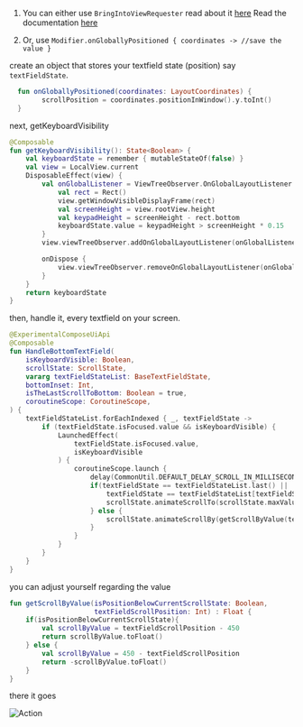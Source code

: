1. You can either use ``BringIntoViewRequester`` read about it [here](https://medium.com/tech-takeaways/automatic-scrolling-to-composable-on-focus-change-with-bringintoviewrequester-in-jetpack-compose-bdeb72242bac)
Read the documentation [here](https://developer.android.com/reference/kotlin/androidx/compose/foundation/relocation/BringIntoViewRequester)

2. Or, use ``Modifier.onGloballyPositioned { coordinates -> //save the value }``

create an object that stores your textfield state (position) say `textFieldState`.


```kotlin
  fun onGloballyPositioned(coordinates: LayoutCoordinates) {
        scrollPosition = coordinates.positionInWindow().y.toInt()   
  }
```

next, getKeyboardVisibility

```kotlin
@Composable
fun getKeyboardVisibility(): State<Boolean> {
    val keyboardState = remember { mutableStateOf(false) }
    val view = LocalView.current
    DisposableEffect(view) {
        val onGlobalListener = ViewTreeObserver.OnGlobalLayoutListener {
            val rect = Rect()
            view.getWindowVisibleDisplayFrame(rect)
            val screenHeight = view.rootView.height
            val keypadHeight = screenHeight - rect.bottom
            keyboardState.value = keypadHeight > screenHeight * 0.15
        }
        view.viewTreeObserver.addOnGlobalLayoutListener(onGlobalListener)

        onDispose {
            view.viewTreeObserver.removeOnGlobalLayoutListener(onGlobalListener)
        }
    }
    return keyboardState
}
```

then, handle it, every textfield on your screen.

```kotlin
@ExperimentalComposeUiApi
@Composable
fun HandleBottomTextField(
    isKeyboardVisible: Boolean,
    scrollState: ScrollState,
    vararg textFieldStateList: BaseTextFieldState,
    bottomInset: Int,
    isTheLastScrollToBottom: Boolean = true,
    coroutineScope: CoroutineScope,
) {
    textFieldStateList.forEachIndexed { _, textFieldState ->
        if (textFieldState.isFocused.value && isKeyboardVisible) {
            LaunchedEffect(
                textFieldState.isFocused.value,
                isKeyboardVisible
            ) {
                coroutineScope.launch {
                    delay(CommonUtil.DEFAULT_DELAY_SCROLL_IN_MILLISECONDS)
                    if(textFieldState == textFieldStateList.last() ||
                        textFieldState == textFieldStateList[textFieldStateList.lastIndex-1]){
                        scrollState.animateScrollTo(scrollState.maxValue)
                    } else {
                        scrollState.animateScrollBy(getScrollByValue(textFieldState.scrollPosition > 450, textFieldState.scrollPosition))
                    }
                }
            }
        }
    }
}
```
you can adjust yourself regarding the value
```kotlin
fun getScrollByValue(isPositionBelowCurrentScrollState: Boolean,
                     textFieldScrollPosition: Int) : Float {
    if(isPositionBelowCurrentScrollState){
        val scrollByValue = textFieldScrollPosition - 450
        return scrollByValue.toFloat()
    } else {
        val scrollByValue = 450 - textFieldScrollPosition
        return -scrollByValue.toFloat()
    }
}
```

there it goes  

![Action](https://i.postimg.cc/7ZvrhHNt/Record-2022-02-04-16-07-43-753.gif)

